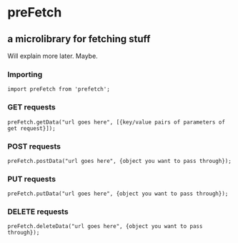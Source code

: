 
# preFetch

## a microlibrary for fetching stuff

  

Will explain more later. Maybe.

### Importing
    import preFetch from 'prefetch';

### GET requests
    preFetch.getData("url goes here", [{key/value pairs of parameters of get request}]);

### POST requests

    preFetch.postData("url goes here", {object you want to pass through});
    
### PUT requests

    preFetch.putData("url goes here", {object you want to pass through});

### DELETE requests

    preFetch.deleteData("url goes here", {object you want to pass through});



